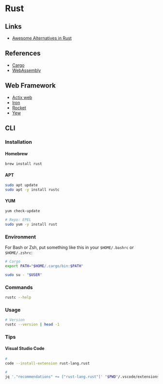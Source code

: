 # Rust

<!--
https://crates.io/

https://app.pluralsight.com/library/courses/fundamentals-rust/

https://github.com/codelabsab/foodify

https://linkedin.com/learning/rust-essential-training/learn-rust-programming

https://github.com/pat-St/cms-container/tree/master

https://benchmarksgame-team.pages.debian.net/benchmarksgame/fastest/rust.html

https://linkedin.com/learning/first-look-rust/welcome
https://pragprog.com/titles/hwrust/hands-on-rust/

https://dev.to/davidedelpapa/yew-tutorial-01-introduction-13ce
https://medium.com/swlh/building-a-front-app-with-rust-yes-you-can-and-yew-11e7835d768f
-->

## Links

- [Awesome Alternatives in Rust](https://github.com/TaKO8Ki/awesome-alternatives-in-rust)

## References

<!--
- [asdf Rust](/asdf/rust.md) or [rustup](/rustup.md)
-->

- [Cargo](/cargo.md)
- [WebAssembly](/wasm.md)

## Web Framework

- [Actix web](https://github.com/actix/actix-web)
- [Iron](https://github.com/iron/iron)
- [Rocket](https://github.com/SergioBenitez/Rocket)
- [Yew](https://github.com/yewstack/yew)

## CLI

### Installation

#### Homebrew

```sh
brew install rust
```

#### APT

```sh
sudo apt update
sudo apt -y install rustc
```

#### YUM

```sh
yum check-update

# Repo: EPEL
sudo yum -y install rust
```

### Environment

For Bash or Zsh, put something like this in your `$HOME/.bashrc` or `$HOME/.zshrc`:

```sh
# Cargo
export PATH="$HOME/.cargo/bin:$PATH"
```

```sh
sudo su - "$USER"
```

### Commands

```sh
rustc --help
```

### Usage

```sh
# Version
rustc --version | head -1
```

### Tips

#### Visual Studio Code

```sh
#
code --install-extension rust-lang.rust

#
jq '."recommendations" += ["rust-lang.rust"]' "$PWD"/.vscode/extensions.json | sponge "$PWD"/.vscode/extensions.json
```

<!--
"[rust]": {
  "editor.defaultFormatter": "rust-lang.rust-analyzer"
},
"rust-analyzer.procMacro.enable": true,
"rust-analyzer.diagnostics.experimental.enable": false
-->

